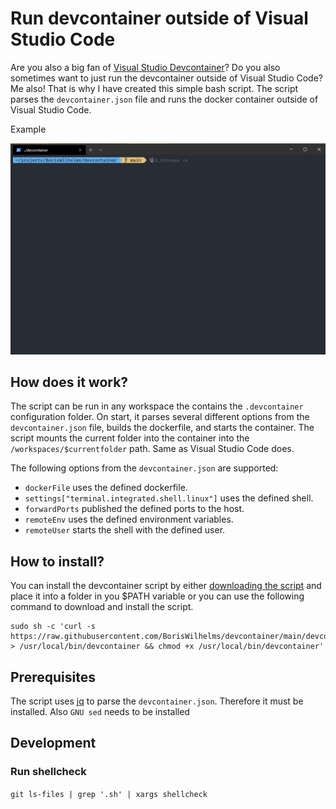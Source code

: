 # Run devcontainer outside of Visual Studio Code
Are you also a big fan of [Visual Studio Devcontainer](https://code.visualstudio.com/docs/remote/containers)? Do you also sometimes want to just run the devcontainer outside of Visual Studio Code? Me also! That is why I have created this simple bash script. The script parses the `devcontainer.json` file and runs the docker container outside of Visual Studio Code.

Example

![Example](example.gif)

## How does it work?
The script can be run in any workspace the contains the `.devcontainer` configuration folder. On start, it parses several different options from the `devcontainer.json` file, builds the dockerfile, and starts the container. The script mounts the current folder into the container into the `/workspaces/$currentfolder` path. Same as Visual Studio Code does. 

The following options from the `devcontainer.json` are supported:

- `dockerFile` uses the defined dockerfile.
- `settings["terminal.integrated.shell.linux"]` uses the defined shell.
- `forwardPorts` published the defined ports to the host.
- `remoteEnv` uses the defined environment variables.
- `remoteUser` starts the shell with the defined user.

## How to install?
You can install the devcontainer script by either [downloading the script](https://raw.githubusercontent.com/BorisWilhelms/devcontainer/main/devcontainer.sh) and place it into a folder in you $PATH variable or you can use the following command to download and install the script.

```
sudo sh -c 'curl -s https://raw.githubusercontent.com/BorisWilhelms/devcontainer/main/devcontainer.sh > /usr/local/bin/devcontainer && chmod +x /usr/local/bin/devcontainer'
```
## Prerequisites
The script uses [jq](https://stedolan.github.io/jq/) to parse the `devcontainer.json`. Therefore it must be installed.
Also `GNU sed` needs to be installed



## Development

### Run shellcheck
`git ls-files | grep '.sh' | xargs shellcheck`